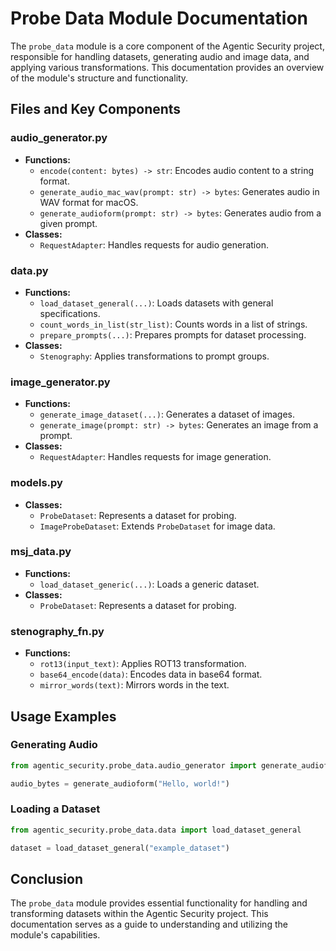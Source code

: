 # Probe Data Module Documentation

The `probe_data` module is a core component of the Agentic Security project, responsible for handling datasets, generating audio and image data, and applying various transformations. This documentation provides an overview of the module's structure and functionality.

## Files and Key Components

### audio_generator.py
- **Functions:**
  - `encode(content: bytes) -> str`: Encodes audio content to a string format.
  - `generate_audio_mac_wav(prompt: str) -> bytes`: Generates audio in WAV format for macOS.
  - `generate_audioform(prompt: str) -> bytes`: Generates audio from a given prompt.
- **Classes:**
  - `RequestAdapter`: Handles requests for audio generation.

### data.py
- **Functions:**
  - `load_dataset_general(...)`: Loads datasets with general specifications.
  - `count_words_in_list(str_list)`: Counts words in a list of strings.
  - `prepare_prompts(...)`: Prepares prompts for dataset processing.
- **Classes:**
  - `Stenography`: Applies transformations to prompt groups.

### image_generator.py
- **Functions:**
  - `generate_image_dataset(...)`: Generates a dataset of images.
  - `generate_image(prompt: str) -> bytes`: Generates an image from a prompt.
- **Classes:**
  - `RequestAdapter`: Handles requests for image generation.

### models.py
- **Classes:**
  - `ProbeDataset`: Represents a dataset for probing.
  - `ImageProbeDataset`: Extends `ProbeDataset` for image data.

### msj_data.py
- **Functions:**
  - `load_dataset_generic(...)`: Loads a generic dataset.
- **Classes:**
  - `ProbeDataset`: Represents a dataset for probing.

### stenography_fn.py
- **Functions:**
  - `rot13(input_text)`: Applies ROT13 transformation.
  - `base64_encode(data)`: Encodes data in base64 format.
  - `mirror_words(text)`: Mirrors words in the text.

## Usage Examples

### Generating Audio
```python
from agentic_security.probe_data.audio_generator import generate_audioform

audio_bytes = generate_audioform("Hello, world!")
```

### Loading a Dataset
```python
from agentic_security.probe_data.data import load_dataset_general

dataset = load_dataset_general("example_dataset")
```

## Conclusion

The `probe_data` module provides essential functionality for handling and transforming datasets within the Agentic Security project. This documentation serves as a guide to understanding and utilizing the module's capabilities.
